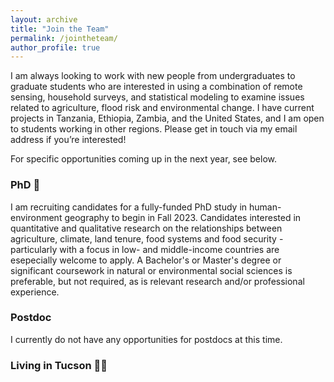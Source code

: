 ```yaml
---
layout: archive
title: "Join the Team"
permalink: /jointheteam/
author_profile: true
---
```


I am always looking to work with new people from undergraduates to graduate students who are interested in using a combination of remote sensing, household surveys, and statistical modeling to examine issues related to agriculture, flood risk and environmental change. I have current projects in Tanzania, Ethiopia, Zambia, and the United States, and I am open to students working in other regions. Please get in touch via my email address if you’re interested!

For specific opportunities coming up in the next year, see below. 

### PhD :rotating_light:

I am recruiting candidates for a fully-funded PhD study in human-environment geography to begin in Fall 2023. Candidates interested in quantitative and qualitative research on the relationships between agriculture, climate, land tenure, food systems and food security - particularly with a focus in low- and middle-income countries are esepecially welcome to apply. A Bachelor's or Master's degree or significant coursework in natural or environmental social sciences is preferable, but not required, as is relevant research and/or professional experience.


### Postdoc 
I currently do not have any opportunities for postdocs at this time.


### Living in Tucson :cactus::sun_with_face:
